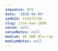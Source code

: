 ```yaml
---
sequence: 825
date: '2020-04-04'
imdbId: tt0371746
slug: iron-man-2008
venue: null
venueNotes: null
medium: 4k UHD Blu-ray
mediumNotes: null
---
```


